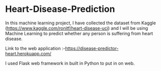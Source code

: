 # Heart-Disease-Prediction


In this machine learning project,
I have collected the dataset from Kaggle (https://www.kaggle.com/ronitf/heart-disease-uci) and
I will be using Machine Learning to predict whether any person is suffering from heart disease.

Link to the web application :-https://disease-predictor-heart.herokuapp.com/

I used Flask web framework in built in Python to put in on web.
